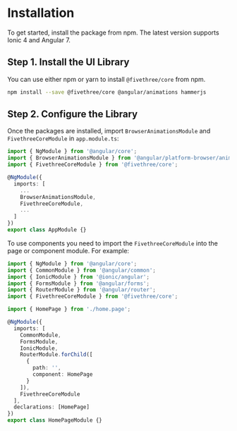# Installation
To get started, install the package from npm. The latest version supports Ionic 4 and Angular 7.

## Step 1. Install the UI Library 

You can use either npm or yarn to install `@fivethree/core` from npm.

```bash
npm install --save @fivethree/core @angular/animations hammerjs
```

## Step 2. Configure the Library 

Once the packages are installed, import `BrowserAnimationsModule` and `FivethreeCoreModule` in `app.module.ts`:

```typescript
import { NgModule } from '@angular/core';
import { BrowserAnimationsModule } from '@angular/platform-browser/animations';
import { FivethreeCoreModule } from '@fivethree/core';

@NgModule({
  imports: [
    ...
    BrowserAnimationsModule,
    FivethreeCoreModule,
    ...
  ]
})
export class AppModule {}
```

To use components you need to import the `FivethreeCoreModule` into the page or component module. For example:

```typescript
import { NgModule } from '@angular/core';
import { CommonModule } from '@angular/common';
import { IonicModule } from '@ionic/angular';
import { FormsModule } from '@angular/forms';
import { RouterModule } from '@angular/router';
import { FivethreeCoreModule } from '@fivethree/core';

import { HomePage } from './home.page';

@NgModule({
  imports: [
    CommonModule,
    FormsModule,
    IonicModule,
    RouterModule.forChild([
      {
        path: '',
        component: HomePage
      }
    ]),
    FivethreeCoreModule
  ],
  declarations: [HomePage]
})
export class HomePageModule {}

```
